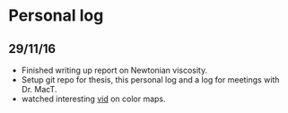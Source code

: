 # Personal log

## 29/11/16

- Finished writing up report on Newtonian viscosity.
- Setup git repo for thesis, this personal log and a log for meetings with Dr. MacT.
- watched interesting [vid](https://www.youtube.com/watch?v=xAoljeRJ3lU) on color maps.
